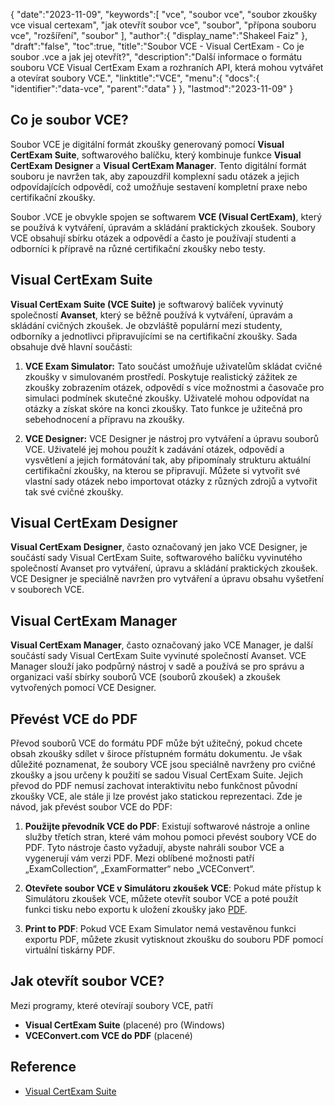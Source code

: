 {
"date":"2023-11-09",
   "keywords":[
"vce",
"soubor vce",
"soubor zkoušky vce visual certexam",
"jak otevřít soubor vce",
"soubor",
"přípona souboru vce",
"rozšíření",
"soubor"
],
   "author":{
"display_name":"Shakeel Faiz"
},
"draft":"false",
"toc":true,
"title":"Soubor VCE - Visual CertExam - Co je soubor .vce a jak jej otevřít?",
   "description":"Další informace o formátu souboru VCE Visual CertExam Exam a rozhraních API, která mohou vytvářet a otevírat soubory VCE.",
"linktitle":"VCE",
   "menu":{
      "docs":{
         "identifier":"data-vce",
         "parent":"data"
}
},
"lastmod":"2023-11-09"
}

## Co je soubor VCE?

Soubor VCE je digitální formát zkoušky generovaný pomocí **Visual CertExam Suite**, softwarového balíčku, který kombinuje funkce **Visual CertExam Designer** a **Visual CertExam Manager**. Tento digitální formát souboru je navržen tak, aby zapouzdřil komplexní sadu otázek a jejich odpovídajících odpovědí, což umožňuje sestavení kompletní praxe nebo certifikační zkoušky.

Soubor .VCE je obvykle spojen se softwarem **VCE (Visual CertExam)**, který se používá k vytváření, úpravám a skládání praktických zkoušek. Soubory VCE obsahují sbírku otázek a odpovědí a často je používají studenti a odborníci k přípravě na různé certifikační zkoušky nebo testy.

## Visual CertExam Suite

**Visual CertExam Suite (VCE Suite)** je softwarový balíček vyvinutý společností **Avanset**, který se běžně používá k vytváření, úpravám a skládání cvičných zkoušek. Je obzvláště populární mezi studenty, odborníky a jednotlivci připravujícími se na certifikační zkoušky. Sada obsahuje dvě hlavní součásti:

1. **VCE Exam Simulator:** Tato součást umožňuje uživatelům skládat cvičné zkoušky v simulovaném prostředí. Poskytuje realistický zážitek ze zkoušky zobrazením otázek, odpovědí s více možnostmi a časovače pro simulaci podmínek skutečné zkoušky. Uživatelé mohou odpovídat na otázky a získat skóre na konci zkoušky. Tato funkce je užitečná pro sebehodnocení a přípravu na zkoušky.
    


2. **VCE Designer:** VCE Designer je nástroj pro vytváření a úpravu souborů VCE. Uživatelé jej mohou použít k zadávání otázek, odpovědí a vysvětlení a jejich formátování tak, aby připomínaly strukturu aktuální certifikační zkoušky, na kterou se připravují. Můžete si vytvořit své vlastní sady otázek nebo importovat otázky z různých zdrojů a vytvořit tak své cvičné zkoušky.

## Visual CertExam Designer

**Visual CertExam Designer**, často označovaný jen jako VCE Designer, je součástí sady Visual CertExam Suite, softwarového balíčku vyvinutého společností Avanset pro vytváření, úpravu a skládání praktických zkoušek. VCE Designer je speciálně navržen pro vytváření a úpravu obsahu vyšetření v souborech VCE.

## Visual CertExam Manager

**Visual CertExam Manager**, často označovaný jako VCE Manager, je další součástí sady Visual CertExam Suite vyvinuté společností Avanset. VCE Manager slouží jako podpůrný nástroj v sadě a používá se pro správu a organizaci vaší sbírky souborů VCE (souborů zkoušek) a zkoušek vytvořených pomocí VCE Designer.

## Převést VCE do PDF

Převod souborů VCE do formátu PDF může být užitečný, pokud chcete obsah zkoušky sdílet v široce přístupném formátu dokumentu. Je však důležité poznamenat, že soubory VCE jsou speciálně navrženy pro cvičné zkoušky a jsou určeny k použití se sadou Visual CertExam Suite. Jejich převod do PDF nemusí zachovat interaktivitu nebo funkčnost původní zkoušky VCE, ale stále ji lze provést jako statickou reprezentaci. Zde je návod, jak převést soubor VCE do PDF:

1. **Použijte převodník VCE do PDF**: Existují softwarové nástroje a online služby třetích stran, které vám mohou pomoci převést soubory VCE do PDF. Tyto nástroje často vyžadují, abyste nahráli soubor VCE a vygenerují vám verzi PDF. Mezi oblíbené možnosti patří „ExamCollection“, „ExamFormatter“ nebo „VCEConvert“.
    


2. **Otevřete soubor VCE v Simulátoru zkoušek VCE**: Pokud máte přístup k Simulátoru zkoušek VCE, můžete otevřít soubor VCE a poté použít funkci tisku nebo exportu k uložení zkoušky jako [PDF](/cs/pdf/).

3. **Print to PDF**: Pokud VCE Exam Simulator nemá vestavěnou funkci exportu PDF, můžete zkusit vytisknout zkoušku do souboru PDF pomocí virtuální tiskárny PDF.

## Jak otevřít soubor VCE?

Mezi programy, které otevírají soubory VCE, patří

- **Visual CertExam Suite** (placené) pro (Windows)
- **VCEConvert.com VCE do PDF** (placené)

## Reference
* [Visual CertExam Suite](https://www.avanset.com/products/visual-certexam-suite.html)
